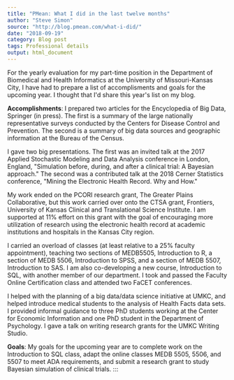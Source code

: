 ```yaml
---
title: "PMean: What I did in the last twelve months"
author: "Steve Simon"
source: "http://blog.pmean.com/what-i-did/"
date: "2018-09-19"
category: Blog post
tags: Professional details
output: html_document
---
```


For the yearly evaluation for my part-time position in the Department of
Biomedical and Health Informatics at the University of Missouri-Kansas
City, I have had to prepare a list of accomplisments and goals for the
upcoming year. I thought that I'd share this year's list on my
blog.

<!---More--->

**Accomplishments**: I prepared two articles for the Encyclopedia of Big
Data, Springer (in press). The first is a summary of the large
nationally representative surveys conducted by the Centers for Disease
Control and Prevention. The second is a summary of big data sources and
geographic information at the Bureau of the Census.

I gave two big presentations. The first was an invited talk at the 2017
Applied Stochastic Modeling and Data Analysis conference in London,
England, "Simulation before, during, and after a clinical trial: A
Bayesian approach." The second was a contributed talk at the 2018 Cerner
Statistics conference, "Mining the Electronic Health Record. Why and
How."

My work ended on the PCORI research grant, The Greater Plains
Collaborative, but this work carried over onto the CTSA grant,
Frontiers, University of Kansas Clinical and Translational Science
Institute. I am supported at 11% effort on this grant with the goal of
encouraging more utilization of research using the electronic health
record at academic institutions and hospitals in the Kansas City region.

I carried an overload of classes (at least relative to a 25% faculty
appointment), teaching two sections of MEDB5505, Introduction to R, a
section of MEDB 5506, Introduction to SPSS, and a section of MEDB 5507,
Introduction to SAS. I am also co-developing a new course, Introduction
to SQL, with another member of our department. I took and passed the
Faculty Online Certification class and attended two FaCET conferences.

I helped with the planning of a big data/data science initiative at
UMKC, and helped introduce medical students to the analysis of Health
Facts data sets. I provided informal guidance to three PhD students
working at the Center for Economic Information and one PhD student in
the Department of Psychology. I gave a talk on writing research grants
for the UMKC Writing Studio.

**Goals**: My goals for the upcoming year are to complete work on the
Introduction to SQL class, adapt the online classes MEDB 5505, 5506, and
5507 to meet ADA requirements, and submit a research grant to study
Bayesian simulation of clinical trials.
:::

